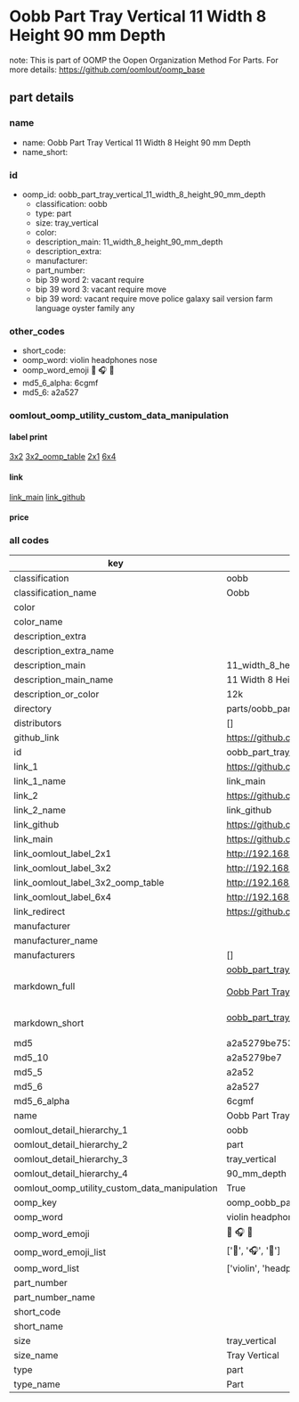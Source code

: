 # Oobb Part Tray Vertical 11 Width 8 Height 90 mm Depth  

note: This is part of OOMP the Oopen Organization Method For Parts. For more details: https://github.com/oomlout/oomp_base

##  part details
  







### name
* name: Oobb Part Tray Vertical 11 Width 8 Height 90 mm Depth
* name_short: 
### id
* oomp_id: oobb_part_tray_vertical_11_width_8_height_90_mm_depth
  * classification: oobb
  * type: part
  * size: tray_vertical
  * color: 
  * description_main: 11_width_8_height_90_mm_depth
  * description_extra: 
  * manufacturer: 
  * part_number: 
  * bip 39 word 2: vacant require
  * bip 39 word 3: vacant require move
  * bip 39 word: vacant require move police galaxy sail version farm language oyster family any

### other_codes
* short_code: 
* oomp_word: violin headphones nose
* oomp_word_emoji :violin: :headphones: :nose:
* md5_6_alpha: 6cgmf
* md5_6: a2a527






### oomlout_oomp_utility_custom_data_manipulation
#### label print
[3x2](http://192.168.1.245:1112/?label=oomp%206cgmf)
[3x2_oomp_table](http://192.168.1.108:1112/?label=oomp%206cgmf)
[2x1](http://192.168.1.242:1112/?label=oomp%206cgmf)
[6x4](http://192.168.1.55:1112/?label=oomp%206cgmf)    

#### link

[link_main](https://github.com/oomlout/oomlout_oomp_version_1_messy/tree/main/parts/oobb_part_tray_vertical_11_width_8_height_90_mm_depth) [link_github](https://github.com/oomlout/oomlout_oomp_version_1_messy/tree/main/parts/oobb_part_tray_vertical_11_width_8_height_90_mm_depth)                             

#### price







### all codes 
| key | value |  
| --- | --- |  
| classification | oobb |  
| classification_name | Oobb |  
| color |  |  
| color_name |  |  
| description_extra |  |  
| description_extra_name |  |  
| description_main | 11_width_8_height_90_mm_depth |  
| description_main_name | 11 Width 8 Height 90 mm Depth |  
| description_or_color | 12k |  
| directory | parts/oobb_part_tray_vertical_11_width_8_height_90_mm_depth |  
| distributors | [] |  
| github_link | https://github.com/oomlout/oomlout_oomp_part_src/tree/main/parts/oobb_part_tray_vertical_11_width_8_height_90_mm_depth |  
| id | oobb_part_tray_vertical_11_width_8_height_90_mm_depth |  
| link_1 | https://github.com/oomlout/oomlout_oomp_version_1_messy/tree/main/parts/oobb_part_tray_vertical_11_width_8_height_90_mm_depth |  
| link_1_name | link_main |  
| link_2 | https://github.com/oomlout/oomlout_oomp_version_1_messy/tree/main/parts/oobb_part_tray_vertical_11_width_8_height_90_mm_depth |  
| link_2_name | link_github |  
| link_github | https://github.com/oomlout/oomlout_oomp_version_1_messy/tree/main/parts/oobb_part_tray_vertical_11_width_8_height_90_mm_depth |  
| link_main | https://github.com/oomlout/oomlout_oomp_version_1_messy/tree/main/parts/oobb_part_tray_vertical_11_width_8_height_90_mm_depth |  
| link_oomlout_label_2x1 | http://192.168.1.242:1112/?label=oomp%206cgmf |  
| link_oomlout_label_3x2 | http://192.168.1.245:1112/?label=oomp%206cgmf |  
| link_oomlout_label_3x2_oomp_table | http://192.168.1.108:1112/?label=oomp%206cgmf |  
| link_oomlout_label_6x4 | http://192.168.1.55:1112/?label=oomp%206cgmf |  
| link_redirect | https://github.com/oomlout/oomlout_oomp_version_1_messy/tree/main/parts/oobb_part_tray_vertical_11_width_8_height_90_mm_depth |  
| manufacturer |  |  
| manufacturer_name |  |  
| manufacturers | [] |  
| markdown_full | [oobb_part_tray_vertical_11_width_8_height_90_mm_depth](none)<br>[](none)<br>[Oobb Part Tray Vertical 11 Width 8 Height 90 Mm Depth](none)<br><br> |  
| markdown_short | [oobb_part_tray_vertical_11_width_8_height_90_mm_depth](none)<br><br> |  
| md5 | a2a5279be7533e5af8af7a7b21adc783 |  
| md5_10 | a2a5279be7 |  
| md5_5 | a2a52 |  
| md5_6 | a2a527 |  
| md5_6_alpha | 6cgmf |  
| name | Oobb Part Tray Vertical 11 Width 8 Height 90 mm Depth |  
| oomlout_detail_hierarchy_1 | oobb |  
| oomlout_detail_hierarchy_2 | part |  
| oomlout_detail_hierarchy_3 | tray_vertical |  
| oomlout_detail_hierarchy_4 | 90_mm_depth |  
| oomlout_oomp_utility_custom_data_manipulation | True |  
| oomp_key | oomp_oobb_part_tray_vertical_11_width_8_height_90_mm_depth |  
| oomp_word | violin headphones nose |  
| oomp_word_emoji | :violin: :headphones: :nose: |  
| oomp_word_emoji_list | [':violin:', ':headphones:', ':nose:'] |  
| oomp_word_list | ['violin', 'headphones', 'nose'] |  
| part_number |  |  
| part_number_name |  |  
| short_code |  |  
| short_name |  |  
| size | tray_vertical |  
| size_name | Tray Vertical |  
| type | part |  
| type_name | Part |  

